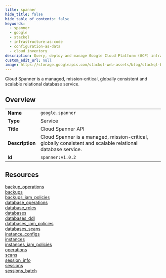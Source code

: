 ```yaml
---
title: spanner
hide_title: false
hide_table_of_contents: false
keywords:
  - spanner
  - google
  - stackql
  - infrastructure-as-code
  - configuration-as-data
  - cloud inventory
description: Query, deploy and manage Google Cloud Platform (GCP) infrastructure and resources using SQL
custom_edit_url: null
image: https://storage.googleapis.com/stackql-web-assets/blog/stackql-blog-post-featured-image.png
---
```

Cloud Spanner is a managed, mission-critical, globally consistent and scalable relational database service.  
    

## Overview
<table><tbody>
<tr><td><b>Name</b></td><td><code>google.spanner</code></td></tr>
<tr><td><b>Type</b></td><td>Service</td></tr>
<tr><td><b>Title</b></td><td>Cloud Spanner API</td></tr>
<tr><td><b>Description</b></td><td>Cloud Spanner is a managed, mission-critical, globally consistent and scalable relational database service.</td></tr>
<tr><td><b>Id</b></td><td><code>spanner:v1.0.2</code></td></tr>
</tbody></table>

## Resources
<div class="row">
<div class="providerDocColumn">
<a href="/providers/google/spanner/backup_operations/">backup_operations</a><br />
<a href="/providers/google/spanner/backups/">backups</a><br />
<a href="/providers/google/spanner/backups_iam_policies/">backups_iam_policies</a><br />
<a href="/providers/google/spanner/database_operations/">database_operations</a><br />
<a href="/providers/google/spanner/database_roles/">database_roles</a><br />
<a href="/providers/google/spanner/databases/">databases</a><br />
<a href="/providers/google/spanner/databases_ddl/">databases_ddl</a><br />
<a href="/providers/google/spanner/databases_iam_policies/">databases_iam_policies</a><br />
<a href="/providers/google/spanner/databases_scans/">databases_scans</a><br />
</div>
<div class="providerDocColumn">
<a href="/providers/google/spanner/instance_configs/">instance_configs</a><br />
<a href="/providers/google/spanner/instances/">instances</a><br />
<a href="/providers/google/spanner/instances_iam_policies/">instances_iam_policies</a><br />
<a href="/providers/google/spanner/operations/">operations</a><br />
<a href="/providers/google/spanner/scans/">scans</a><br />
<a href="/providers/google/spanner/session_info/">session_info</a><br />
<a href="/providers/google/spanner/sessions/">sessions</a><br />
<a href="/providers/google/spanner/sessions_batch/">sessions_batch</a><br />
</div>
</div>
